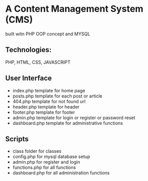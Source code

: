 
# A Content Management System (CMS)
built witn PHP OOP concept and MYSQL

## Technologies:
PHP, HTML, CSS, JAVASCRIPT

## User Interface
* index.php template for home page
* posts.php template for each post or article
* 404.php template for not found url  
* header.php template for header 
* footer.php template for footer
* admin.php template for login or register or 
  password reset
* dashboard.php template for administrative 
  functions

## Scripts
* class folder for classes
* config.php for mysql database setup
* admin.php for register and login
* functions.php for all functions
* dashboard.php for all administration functions








  
   














